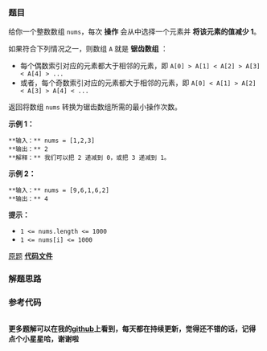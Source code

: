 ### 题目
给你一个整数数组 `nums`，每次 **操作**  会从中选择一个元素并 **将该元素的值减少  1**。

如果符合下列情况之一，则数组 `A` 就是 **锯齿数组** ：

  * 每个偶数索引对应的元素都大于相邻的元素，即 `A[0] > A[1] < A[2] > A[3] < A[4] > ...`
  * 或者，每个奇数索引对应的元素都大于相邻的元素，即 `A[0] < A[1] > A[2] < A[3] > A[4] < ...`

返回将数组 `nums` 转换为锯齿数组所需的最小操作次数。



**示例 1：**

    
    
    **输入：** nums = [1,2,3]
    **输出：** 2
    **解释：** 我们可以把 2 递减到 0，或把 3 递减到 1。
    

**示例 2：**

    
    
    **输入：** nums = [9,6,1,6,2]
    **输出：** 4
    



**提示：**

  * `1 <= nums.length <= 1000`
  * `1 <= nums[i] <= 1000`

[原题](https://leetcode-cn.com/problems/decrease-elements-to-make-array-zigzag/)    **[代码文件]()**


### 解题思路




### 参考代码

```go


```




**更多题解可以在我的[github](https://github.com/LZH139/leetcode_Go)上看到，每天都在持续更新，觉得还不错的话，记得点个小星星哈，谢谢啦**
